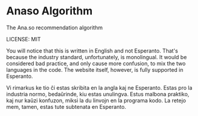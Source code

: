 # Anaso Algorithm

The Ana.so recommendation algorithm

LICENSE: MIT

You will notice that this is written in English and not Esperanto.
That's because the industry standard, unfortunately, is monolingual.
It would be considered bad practice, and only cause more confusion,
to mix the two languages in the code. The website itself, however,
is fully supported in Esperanto.

Vi rimarkus ke tio ĉi estas skribita en la angla kaj ne Esperanto.
Estas pro la industria normo, bedaŭrinde, kiu estas unulingva.
Estus malbona praktiko, kaj nur kaŭzi konfuzon, miksi la du linvojn
en la programa kodo. La retejo mem, tamen, estas tute subtenata
en Esperanto.

